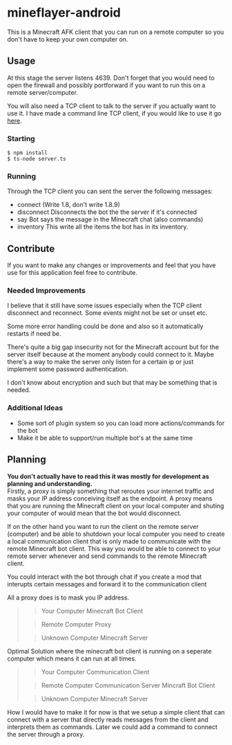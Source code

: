# mineflayer-android
This is a Minecraft AFK client that you can run on a remote computer so you don't have to keep your own computer on.

## Usage
At this stage the server listens 4639. Don't forget that you would need to open the firewall and possibly portforward if you want to run this on a remote server/computer.

You will also need a TCP client to talk to the server if you actually want to use it. I have made a command line TCP client, if you would like to use it go [here](https://github.com/coathier/tcp-cli).

### Starting
```console
$ npm install
$ ts-node server.ts
```

### Running
Through the TCP client you can sent the server the following messages:
* connect <username> <ip> <port> <version> (Write 1.8, don't write 1.8.9)
* disconnect Disconnects the bot the the server if it's connected
* say <message> Bot says the message in the Minecraft chat (also commands)
* inventory This write all the items the bot has in its inventory.

## Contribute
If you want to make any changes or improvements and feel that you have use for this application feel free to contribute. 

### Needed Improvements
I believe that it still have some issues especially when the TCP client disconnect and reconnect. Some events might not be set or unset etc.

Some more error handling could be done and also so it automatically restarts if need be.

There's quite a big gap insecurity not for the Minecraft account but for the server itself because at the moment anybody could connect to it. Maybe there's a way to make the server only listen for a certain ip or just implement some password authentication.

I don't know about encryption and such but that may be something that is needed.

### Additional Ideas
* Some sort of plugin system so you can load more actions/commands for the bot
* Make it be able to support/run multiple bot's at the same time

## Planning
**You don't actually have to read this it was mostly for development as planning and understanding.**  
Firstly, a proxy is simply something that reroutes your internet traffic and 
masks your IP address conceiving itself as the endpoint. A proxy means that you 
are running the Minecraft client on your local computer and shuting your 
computer of would mean that the bot would disconnect.

If on the other hand you want to run the client on the remote server (computer) 
and be able to shutdown your local computer you need to create a local 
communication client that is only made to communicate with the remote Minecraft 
bot client. This way you would be able to connect to your remote server whenever 
and send commands to the remote Minecraft client.

You could interact with the bot through chat if you create a mod that interupts 
certain messages and forward it to the communication client 

All a proxy does is to mask you IP address.

>>Your Computer
>>Minecraft Bot Client
>
>>Remote Computer
>>Proxy
>
>>Unknown Computer
>>Minecraft Server

Optimal Solution where the minecraft bot client is running on a seperate 
computer which means it can run at all times.

>>Your Computer
>>Communication Client
>
>>Remote Computer
>>Communication Server
>>Mincraft Bot Client
>
>>Unknown Computer
>>Minecraft Server

How I would have to make it for now is that we setup a simple client that can connect with a server that directly reads messages from the client and interprets them as commands. Later we could add a command to connect the server through a proxy. 
